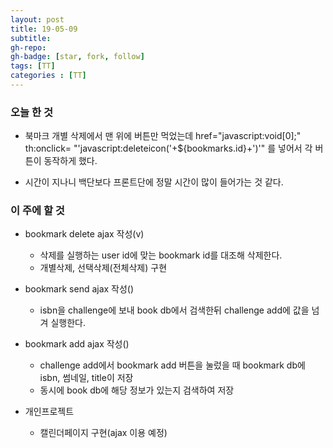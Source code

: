 ```yaml
---
layout: post
title: 19-05-09
subtitle: 
gh-repo: 
gh-badge: [star, fork, follow]
tags: [TT]
categories : [TT]
---
```


### 오늘 한 것 
- 북마크 개별 삭제에서 맨 위에 버튼만 먹었는데 href="javascript:void[0];" th:onclick= "'javascript:deleteicon('+${bookmarks.id}+')'" 를 넣어서 각 버튼이 동작하게 했다.

- 시간이 지나니 백단보다 프론트단에 정말 시간이 많이 들어가는 것 같다.

### 이 주에 할 것

- bookmark delete ajax 작성(v)
    - 삭제를 실행하는 user id에 맞는 bookmark id를 대조해 삭제한다.
    - 개별삭제, 선택삭제(전체삭제) 구현
- bookmark send ajax 작성()
    - isbn을 challenge에 보내 book db에서 검색한뒤 challenge add에 값을 넘겨 실행한다.
- bookmark add ajax 작성()
    - challenge add에서 bookmark add 버튼을 눌렀을 때 bookmark db에 isbn, 썸네일, title이 저장
    - 동시에 book db에 해당 정보가 있는지 검색하여 저장

- 개인프로젝트
    - 캘린더페이지 구현(ajax 이용 예정)